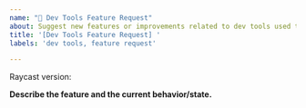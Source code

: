 ```yaml
---
name: "🚀 Dev Tools Feature Request"
about: Suggest new features or improvements related to dev tools used to create extensions.
title: '[Dev Tools Feature Request] '
labels: 'dev tools, feature request'

---
```


<!--
  Please provide a clear and concise description for your idea. Consider adding examples, screenshots and references to similar features in other products.
-->

Raycast version:

**Describe the feature and the current behavior/state.**
